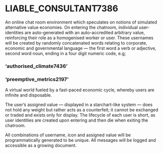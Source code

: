 # LIABLE_CONSULTANT7386

An online chat room environment which speculates on notions of simulated alternative value economies. On entering the chatroom, individual user-identities are auto-generated with an auto-accredited arbitrary value, reinforcing their role as a homogenised worker or user. These usernames will be  created by randomly concatenated words relating to corporate, economic and governmental language — the first word a verb or adjective, second word noun, ending in a four digit numeric code, e.g; 

### ‘authorised_climate7436’
### ‘preemptive_metrics2197’

A virtual world fueled by a fast-paced economic cycle, whereby users are infinite and disposable.

The user’s assigned value — displayed in a starchart-like system — does not hold any weight but rather acts as a counterfeit; it cannot be exchanged or traded and exists only for display. The lifecycle of each user is short, as user identities are created upon entering and then die when exiting the chatroom. 

All combinations of username, icon and assigned value will be programmatically generated to be unique. All messages will be logged and accessible as a growing document.
